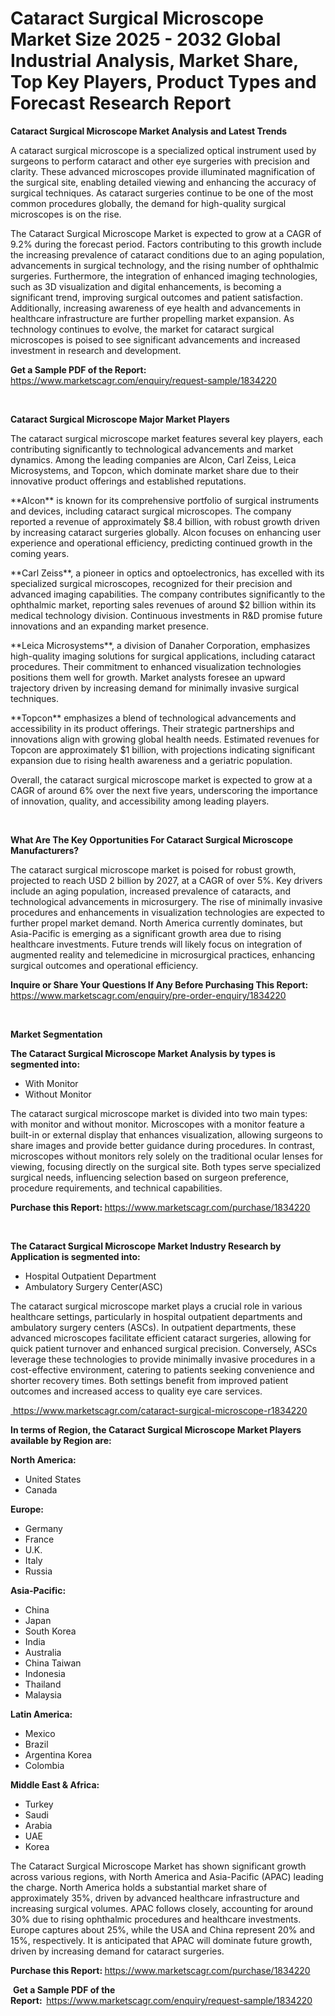 <p><h1>Cataract Surgical Microscope Market Size 2025 - 2032 Global Industrial Analysis, Market Share, Top Key Players, Product Types and Forecast Research Report</h1></p><p><strong>Cataract Surgical Microscope Market Analysis and Latest Trends</strong></p>
<p><p>A cataract surgical microscope is a specialized optical instrument used by surgeons to perform cataract and other eye surgeries with precision and clarity. These advanced microscopes provide illuminated magnification of the surgical site, enabling detailed viewing and enhancing the accuracy of surgical techniques. As cataract surgeries continue to be one of the most common procedures globally, the demand for high-quality surgical microscopes is on the rise.</p><p>The Cataract Surgical Microscope Market is expected to grow at a CAGR of 9.2% during the forecast period. Factors contributing to this growth include the increasing prevalence of cataract conditions due to an aging population, advancements in surgical technology, and the rising number of ophthalmic surgeries. Furthermore, the integration of enhanced imaging technologies, such as 3D visualization and digital enhancements, is becoming a significant trend, improving surgical outcomes and patient satisfaction. Additionally, increasing awareness of eye health and advancements in healthcare infrastructure are further propelling market expansion. As technology continues to evolve, the market for cataract surgical microscopes is poised to see significant advancements and increased investment in research and development.</p></p>
<p><strong>Get a Sample PDF of the Report:&nbsp;</strong> <a href="https://www.marketscagr.com/enquiry/request-sample/1834220?utm_campaign=3540&utm_medium=2&utm_source=Github&utm_content=ia&utm_term=14042025&utm_id=cataract-surgical-microscope">https://www.marketscagr.com/enquiry/request-sample/1834220</a></p>
<p>&nbsp;</p>
<p><strong>Cataract Surgical Microscope Major Market Players</strong></p>
<p><p>The cataract surgical microscope market features several key players, each contributing significantly to technological advancements and market dynamics. Among the leading companies are Alcon, Carl Zeiss, Leica Microsystems, and Topcon, which dominate market share due to their innovative product offerings and established reputations.</p><p>**Alcon** is known for its comprehensive portfolio of surgical instruments and devices, including cataract surgical microscopes. The company reported a revenue of approximately $8.4 billion, with robust growth driven by increasing cataract surgeries globally. Alcon focuses on enhancing user experience and operational efficiency, predicting continued growth in the coming years.</p><p>**Carl Zeiss**, a pioneer in optics and optoelectronics, has excelled with its specialized surgical microscopes, recognized for their precision and advanced imaging capabilities. The company contributes significantly to the ophthalmic market, reporting sales revenues of around $2 billion within its medical technology division. Continuous investments in R&D promise future innovations and an expanding market presence.</p><p>**Leica Microsystems**, a division of Danaher Corporation, emphasizes high-quality imaging solutions for surgical applications, including cataract procedures. Their commitment to enhanced visualization technologies positions them well for growth. Market analysts foresee an upward trajectory driven by increasing demand for minimally invasive surgical techniques.</p><p>**Topcon** emphasizes a blend of technological advancements and accessibility in its product offerings. Their strategic partnerships and innovations align with growing global health needs. Estimated revenues for Topcon are approximately $1 billion, with projections indicating significant expansion due to rising health awareness and a geriatric population.</p><p>Overall, the cataract surgical microscope market is expected to grow at a CAGR of around 6% over the next five years, underscoring the importance of innovation, quality, and accessibility among leading players.</p></p>
<p>&nbsp;</p>
<p><strong>What Are The Key Opportunities For Cataract Surgical Microscope Manufacturers?</strong></p>
<p><p>The cataract surgical microscope market is poised for robust growth, projected to reach USD 2 billion by 2027, at a CAGR of over 5%. Key drivers include an aging population, increased prevalence of cataracts, and technological advancements in microsurgery. The rise of minimally invasive procedures and enhancements in visualization technologies are expected to further propel market demand. North America currently dominates, but Asia-Pacific is emerging as a significant growth area due to rising healthcare investments. Future trends will likely focus on integration of augmented reality and telemedicine in microsurgical practices, enhancing surgical outcomes and operational efficiency.</p></p>
<p><strong>Inquire or Share Your Questions If Any Before Purchasing This Report:</strong> <a href="https://www.marketscagr.com/enquiry/pre-order-enquiry/1834220?utm_campaign=3540&utm_medium=2&utm_source=Github&utm_content=ia&utm_term=14042025&utm_id=cataract-surgical-microscope">https://www.marketscagr.com/enquiry/pre-order-enquiry/1834220</a></p>
<p>&nbsp;</p>
<p><strong>Market Segmentation</strong></p>
<p><strong>The Cataract Surgical Microscope Market Analysis by types is segmented into:</strong></p>
<p><ul><li>With Monitor</li><li>Without Monitor</li></ul></p>
<p><p>The cataract surgical microscope market is divided into two main types: with monitor and without monitor. Microscopes with a monitor feature a built-in or external display that enhances visualization, allowing surgeons to share images and provide better guidance during procedures. In contrast, microscopes without monitors rely solely on the traditional ocular lenses for viewing, focusing directly on the surgical site. Both types serve specialized surgical needs, influencing selection based on surgeon preference, procedure requirements, and technical capabilities.</p></p>
<p><strong>Purchase this Report:&nbsp;</strong><a href="https://www.marketscagr.com/purchase/1834220?utm_campaign=3540&utm_medium=2&utm_source=Github&utm_content=ia&utm_term=14042025&utm_id=cataract-surgical-microscope">https://www.marketscagr.com/purchase/1834220</a></p>
<p>&nbsp;</p>
<p><strong>The Cataract Surgical Microscope Market Industry Research by Application is segmented into:</strong></p>
<p><ul><li>Hospital Outpatient Department</li><li>Ambulatory Surgery Center(ASC)</li></ul></p>
<p><p>The cataract surgical microscope market plays a crucial role in various healthcare settings, particularly in hospital outpatient departments and ambulatory surgery centers (ASCs). In outpatient departments, these advanced microscopes facilitate efficient cataract surgeries, allowing for quick patient turnover and enhanced surgical precision. Conversely, ASCs leverage these technologies to provide minimally invasive procedures in a cost-effective environment, catering to patients seeking convenience and shorter recovery times. Both settings benefit from improved patient outcomes and increased access to quality eye care services.</p></p>
<p><a href="https://www.marketscagr.com/cataract-surgical-microscope-r1834220?utm_campaign=3540&utm_medium=2&utm_source=Github&utm_content=ia&utm_term=14042025&utm_id=cataract-surgical-microscope">&nbsp;https://www.marketscagr.com/cataract-surgical-microscope-r1834220</a></p>
<p><strong>In terms of Region, the Cataract Surgical Microscope Market Players available by Region are:</strong></p>
<p>
    <p> <strong> North America: </strong>
        <ul>
            <li>United States</li>
            <li>Canada</li>
        </ul>
        </p> 
    <p> <strong> Europe: </strong>
        <ul>
            <li>Germany</li>
            <li>France</li>
            <li>U.K.</li>
            <li>Italy</li>
            <li>Russia</li>
        </ul>
        </p> 
    <p> <strong> Asia-Pacific: </strong>
        <ul>
            <li>China</li>
            <li>Japan</li>
            <li>South Korea</li>
            <li>India</li>
            <li>Australia</li>
            <li>China Taiwan</li>
            <li>Indonesia</li>
            <li>Thailand</li>
            <li>Malaysia</li>
        </ul>
        </p> 
    <p> <strong> Latin America: </strong>
        <ul>
            <li>Mexico</li>
            <li>Brazil</li>
            <li>Argentina Korea</li>
            <li>Colombia</li>
        </ul>
        </p> 
    <p> <strong> Middle East & Africa: </strong>
        <ul>
            <li>Turkey</li>
            <li>Saudi</li>
            <li>Arabia</li>
            <li>UAE</li>
            <li>Korea</li>
        </ul>
    </p>
    </p>
<p><p>The Cataract Surgical Microscope Market has shown significant growth across various regions, with North America and Asia-Pacific (APAC) leading the charge. North America holds a substantial market share of approximately 35%, driven by advanced healthcare infrastructure and increasing surgical volumes. APAC follows closely, accounting for around 30% due to rising ophthalmic procedures and healthcare investments. Europe captures about 25%, while the USA and China represent 20% and 15%, respectively. It is anticipated that APAC will dominate future growth, driven by increasing demand for cataract surgeries.</p></p>
<p><strong>Purchase this Report: </strong><a href="https://www.marketscagr.com/purchase/1834220?utm_campaign=3540&utm_medium=2&utm_source=Github&utm_content=ia&utm_term=14042025&utm_id=cataract-surgical-microscope">https://www.marketscagr.com/purchase/1834220</a></p>
<p>&nbsp;<strong>Get a Sample PDF of the Report:&nbsp;&nbsp;</strong><a href="https://www.marketscagr.com/enquiry/request-sample/1834220?utm_campaign=3540&utm_medium=2&utm_source=Github&utm_content=ia&utm_term=14042025&utm_id=cataract-surgical-microscope">https://www.marketscagr.com/enquiry/request-sample/1834220</a></p>
<p><strong></strong></p>
<p><p></p><p></p><p></p></p>